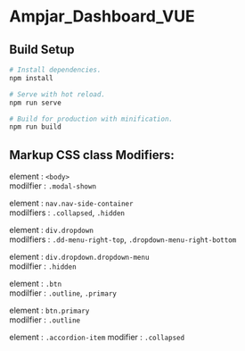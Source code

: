 # Ampjar_Dashboard_VUE

## Build Setup

```bash
# Install dependencies.
npm install

# Serve with hot reload.
npm run serve

# Build for production with minification.
npm run build
```

## Markup CSS class Modifiers:
element : `<body>`  
modilfier : `.modal-shown`  
  
element : `nav.nav-side-container`  
modilfiers : `.collapsed`, `.hidden`  
  
element : `div.dropdown`  
modilfiers : `.dd-menu-right-top`, `.dropdown-menu-right-bottom`  
  
element : `div.dropdown.dropdown-menu`  
modilfier : `.hidden`  
  
element : `.btn`  
modilfier : `.outline`, `.primary`  
  
element : `btn.primary`  
modilfier : `.outline`  

element : `.accordion-item`
modifier : `.collapsed`
